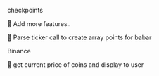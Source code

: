 checkpoints

🔹 Add more features.. 


🔹 Parse ticker call to create array points for babar

Binance

🔹 get current price of coins and display to user 



